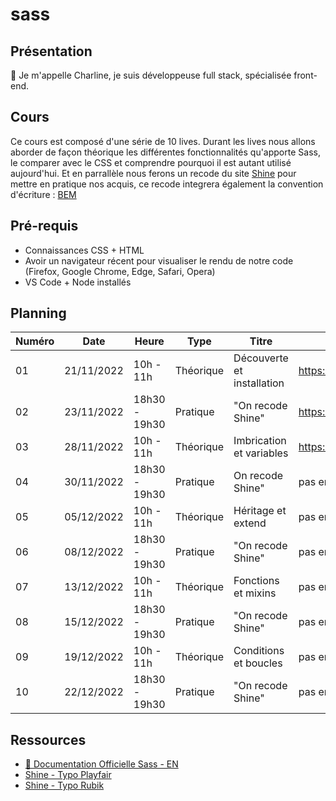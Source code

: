 # sass

## Présentation

👋 Je m'appelle Charline, je suis développeuse full stack, spécialisée front-end.

## Cours

Ce cours est composé d'une série de 10 lives.
Durant les lives nous allons aborder de façon théorique les différentes fonctionnalités qu'apporte Sass, le comparer avec le CSS et comprendre pourquoi il est autant utilisé aujourd'hui. Et en parrallèle nous ferons un recode du site [Shine](https://www.shine.fr) pour mettre en pratique nos acquis, ce recode integrera également la convention d'écriture : [BEM](https://getbem.com/introduction/)

## Pré-requis

- Connaissances CSS + HTML
- Avoir un navigateur récent pour visualiser le rendu de notre code (Firefox, Google Chrome, Edge, Safari, Opera)
- VS Code + Node installés

## Planning

| Numéro | Date       | Heure         | Type      | Titre                      | Replay                |
| ------ | ---------- | ------------- | --------- | -------------------------- | --------------------- |
| 01     | 21/11/2022 | 10h - 11h     | Théorique | Découverte et installation | https://app.studi.fr/#/dashboard/events/43025/replay |
| 02     | 23/11/2022 | 18h30 - 19h30 | Pratique  | "On recode Shine"          | https://app.studi.fr/#/dashboard/events/43026/replay |
| 03     | 28/11/2022 | 10h - 11h     | Théorique | Imbrication et variables   | https://app.studi.fr/#/dashboard/events/43027/replay |
| 04     | 30/11/2022 | 18h30 - 19h30 | Pratique  | On recode Shine"           | pas encore disponible |
| 05     | 05/12/2022 | 10h - 11h     | Théorique | Héritage et extend         | pas encore disponible |
| 06     | 08/12/2022 | 18h30 - 19h30 | Pratique  | "On recode Shine"          | pas encore disponible |
| 07     | 13/12/2022 | 10h - 11h     | Théorique | Fonctions et mixins        | pas encore disponible |
| 08     | 15/12/2022 | 18h30 - 19h30 | Pratique  | "On recode Shine"          | pas encore disponible |
| 09     | 19/12/2022 | 10h - 11h     | Théorique | Conditions et boucles      | pas encore disponible |
| 10     | 22/12/2022 | 18h30 - 19h30 | Pratique  | "On recode Shine"          | pas encore disponible |

## Ressources

- [📖 Documentation Officielle Sass - EN](https://sass-lang.com/)
- [Shine - Typo Playfair](https://fonts.google.com/specimen/Playfair+Display?category=Serif)
- [Shine - Typo Rubik](https://fonts.google.com/specimen/Rubik?query=rubik&category=Sans+Serif)
